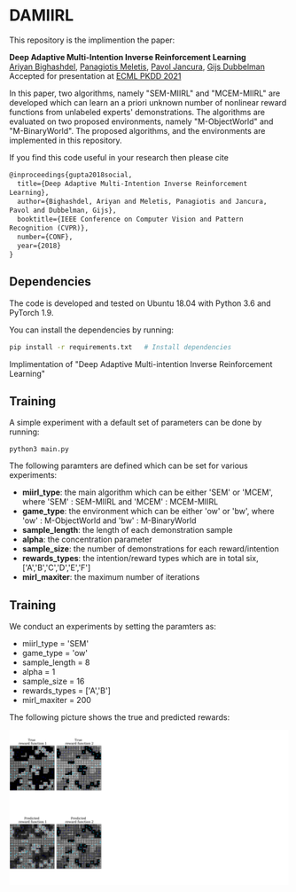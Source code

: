 # DAMIIRL

This repository is the implimention the paper:

**Deep Adaptive Multi-Intention Inverse Reinforcement Learning</a>**
<br>
<a href="http://web.stanford.edu/~agrim/">Ariyan Bighashdel</a>,
<a href="https://www.tue.nl/en/research/researchers/panagiotis-meletis/">Panagiotis Meletis</a>,
<a href="https://www.tue.nl/en/research/researchers/pavol-jancura/">Pavol Jancura</a>,
<a href="https://www.tue.nl/en/research/researchers/gijs-dubbelman/">Gijs Dubbelman</a>
<br>
Accepted for presentation at [ECML PKDD 2021](https://2021.ecmlpkdd.org/)

In this paper, two algorithms, namely "SEM-MIIRL" and "MCEM-MIIRL" are developed which can learn an a priori unknown number of nonlinear reward functions from unlabeled experts' demonstrations. The algorithms are evaluated on two proposed environments, namely "M-ObjectWorld" and "M-BinaryWorld". The proposed algorithms, and the environments are implemented in this repository.

If you find this code useful in your research then please cite
```
@inproceedings{gupta2018social,
  title={Deep Adaptive Multi-Intention Inverse Reinforcement Learning},
  author={Bighashdel, Ariyan and Meletis, Panagiotis and Jancura, Pavol and Dubbelman, Gijs},
  booktitle={IEEE Conference on Computer Vision and Pattern Recognition (CVPR)},
  number={CONF},
  year={2018}
}
```

## Dependencies
The code is developed and tested on Ubuntu 18.04 with Python 3.6 and PyTorch 1.9.

You can install the dependencies by running:

```bash
pip install -r requirements.txt   # Install dependencies
```

Implimentation of "Deep Adaptive Multi-intention Inverse Reinforcement Learning"

## Training
A simple experiment with a default set of parameters can be done by running:

```
python3 main.py
```
The following paramters are defined which can be set for various experiments:

- <b>miirl_type</b>: the main algorithm which can be either 'SEM' or 'MCEM', where 'SEM' : SEM-MIIRL and 'MCEM' : MCEM-MIIRL
- <b>game_type</b>: the environment which can be either 'ow' or 'bw', where 'ow' : M-ObjectWorld and 'bw' : M-BinaryWorld
- <b>sample_length</b>: the length of each demonstration sample
- <b>alpha</b>: the concentration parameter
- <b>sample_size</b>: the number of demonstrations for each reward/intention
- <b>rewards_types</b>: the intention/reward types which are in total six, ['A','B','C','D','E','F']
- <b>mirl_maxiter</b>: the maximum number of iterations

## Training
We conduct an experiments by setting the paramters as:
- miirl_type = 'SEM'
- game_type = 'ow'
- sample_length = 8
- alpha = 1
- sample_size = 16
- rewards_types = ['A','B']
- mirl_maxiter = 200

The following picture shows the true and predicted rewards:

<div align='center'>
  <img src='images/1SEMow.png' width='1000px'>
</div>
